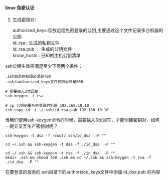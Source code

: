 #### linux 免密认证

1. 生成密钥对:

	authorized_keys:存放远程免密登录的公钥,主要通过这个文件记录多台机器的公钥  
	id_rsa : 生成的私钥文件  
	id_rsa.pub ： 生成的公钥文件  
	know_hosts : 已知的主机公钥清单  

ssh公钥生效需满足至少下面两个条件：
	
	.ssh目录的权限必须是700
	.ssh/authorized_keys文件权限必须是600
	
```shell
# 需要输入3次回车
ssh-keygen -t rsa

# cp 公钥到要名密登录的机器 192.168.10.10
ssh-copy-id -i ~/.ssh/id_rsa.pub 192.168.10.10
```



当我们使用ssh-keygen命令的时候，需要输入3次回车，才能创建密钥对，如何一键非交互生产密钥对呢？
```shell
ssh-keygen -t dsa -f /root/.ssh/id_dsa  -P ""

cd ~/.ssh && ssh-keygen -t dsa -f ./id_dsa  -P ""

cd ~/.ssh && ssh-keygen -t rsa -f ./id_dsa  -P ""
mkdir .ssh && chmod 700 .ssh && cd ~/.ssh && ssh-keygen -t rsa -f ./id_dsa  -P ""
```
在要登录的服务的.ssh目录下的authorized_keys文件中添加 id_dsa.pub 的内容
